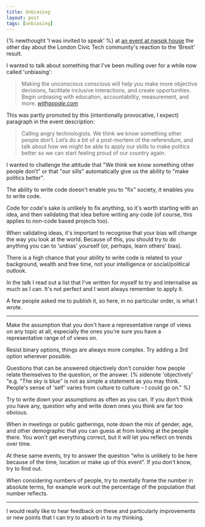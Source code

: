 ```yaml
---
title: Unbiasing
layout: post
tags: [unbiasing]
---
```


{% newthought 'I was invited to speak' %} at [an event at nwspk house](https://www.facebook.com/events/1001444476668731/) the other day about the London Civic Tech community's reaction to the 'Brexit' result.

I wanted to talk about something that I've been mulling over for a while now called 'unbiasing':

> Making the unconscious conscious will help you make more objective decisions, facilitate inclusive interactions, and create opportunities. Begin unbiasing with education, accountability, measurement, and more. <cite>[withgoogle.com](https://rework.withgoogle.com/subjects/unbiasing/)</cite>

This was partly promoted by this (intentionally provocative, I expect) paragraph in the event description:

> Calling angry technologists. We think we know something other people don’t. Let’s do a bit of a post-mortem of the referendum, and talk about how we might be able to apply our skills to make politics better so we can start feeling proud of our country again.

I wanted to challenge the attitude that "We think we know something other people don’t" or that "our sills" automatically give us the ability to "make politics better".

The ability to write code doesn't enable you to "fix" society, it enables you to write code.


Code for code's sake is unlikely to fix anything, so it's worth starting with an idea, and then validating that idea before writing any code (of course, this applies to non-code based projects too).

When validating ideas, it's important to recognise that your bias will change the way you look at the world. Because of this, you should try to do anything you can to 'unbias' yourself (or, perhaps, learn others' bias).

There is a high chance that your ability to write code is related to your background, wealth and free time, not your intelligence or social/political outlook.

In the talk I read out a list that I've written for myself to try and internalise as much as I can. It's not perfect and I wont always remember to apply it.

A few people asked me to publish it, so here, in no particular order, is what I wrote.


---

Make the assumption that you don't have a representative range of views on any topic at all, especially the ones you're sure you have a representative range of of views on.

Resist binary options, things are always more complex. Try adding a 3rd option wherever possible.

Questions that can be answered objectively don't consider how people relate themselves to the question, or the answer. {% sidenote 'objectively' "e.g. \"The sky is blue\" is not as simple a statement as you may think. People's sense of 'self' varies from culture to culture – I could go on." %}

Try to write down your assumptions as often as you can. If you don't think you have any, question why and write down ones you think are far too obvious.

When in meetings or public gatherings, note down the mix of gender, age, and other demographic that you can guess at from looking at the people there. You won't get everything correct, but it will let you reflect on trends over time.

At these same events, try to answer the question “who is unlikely to be here because of the time, location or make up of this event”. If you don't know, try to find out.

When considering numbers of people, try to mentally frame the number in absolute terms, for example work out the percentage of the population that number reflects.

---

I would really like to hear feedback on these and particularly improvements or new points that I can try to absorb in to my thinking.

